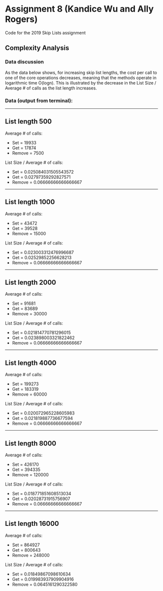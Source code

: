 # Assignment 8 (Kandice Wu and Ally Rogers)
Code for the 2019 Skip Lists assignment

## Complexity Analysis
### Data discussion
As the data below shows, for increasing skip list lengths, the cost per call to one of the core operations decreases, meaning that the methods operate in logarithmic time O(logn). This is illustrated by the decrease in the List Size / Average # of calls as the list length increases.

### Data (output from terminal):
-----------------------
List length 500
-----------------------
Average # of calls:
 * Set = 19933
 * Get = 17874
 * Remove = 7500

List Size / Average # of calls:
 * Set = 0.025084031505543572
 * Get = 0.02797359292827571
 * Remove = 0.06666666666666667

-----------------------
List length 1000
-----------------------
Average # of calls:
 * Set = 43472
 * Get = 39528
 * Remove = 15000

List Size / Average # of calls:
 * Set = 0.023003312476996687
 * Get = 0.02529852256628213
 * Remove = 0.06666666666666667

-----------------------
List length 2000
-----------------------
Average # of calls:
 * Set = 91681
 * Get = 83689
 * Remove = 30000

List Size / Average # of calls:
 * Set = 0.021814770781296015
 * Get = 0.023898003321822462
 * Remove = 0.06666666666666667

-----------------------
List length 4000
-----------------------
Average # of calls:
 * Set = 199273
 * Get = 183319
 * Remove = 60000

List Size / Average # of calls:
 * Set = 0.020072965228605983
 * Get = 0.021819887736677594
 * Remove = 0.06666666666666667

-----------------------
List length 8000
-----------------------
Average # of calls:
 * Set = 426170
 * Get = 394335
 * Remove = 120000

List Size / Average # of calls:
 * Set = 0.018771851608513034
 * Get = 0.02028731915756907
 * Remove = 0.06666666666666667

-----------------------
List length 16000
-----------------------
Average # of calls:
 * Set = 864927
 * Get = 800643
 * Remove = 248000

List Size / Average # of calls:
 * Set = 0.01849867098610634
 * Get = 0.019983937909904916
 * Remove = 0.0645161290322580

